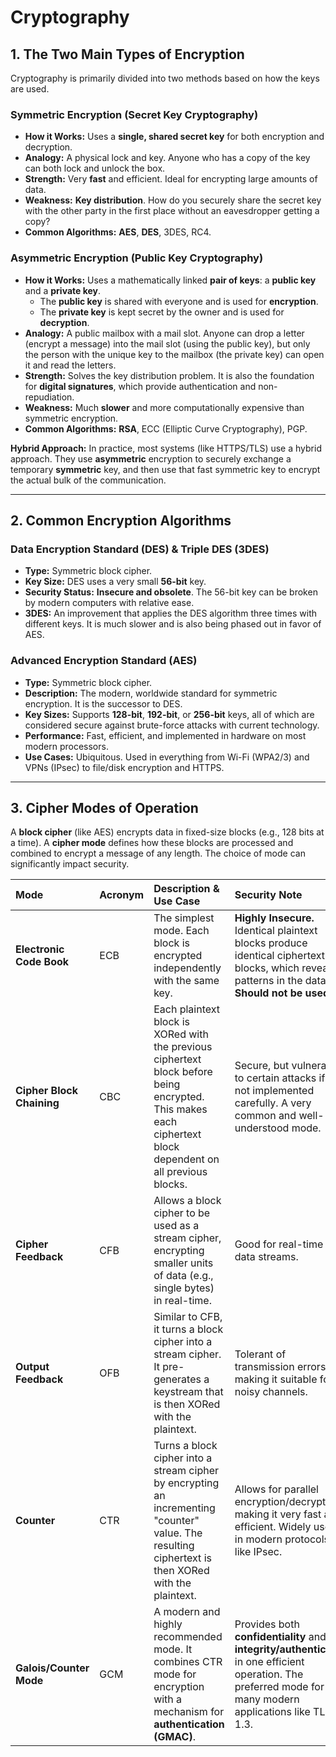# Cryptography 

## 1. The Two Main Types of Encryption

Cryptography is primarily divided into two methods based on how the keys are used.

### Symmetric Encryption (Secret Key Cryptography)
*   **How it Works:** Uses a **single, shared secret key** for both encryption and decryption.
*   **Analogy:** A physical lock and key. Anyone who has a copy of the key can both lock and unlock the box.
*   **Strength:** Very **fast** and efficient. Ideal for encrypting large amounts of data.
*   **Weakness:** **Key distribution**. How do you securely share the secret key with the other party in the first place without an eavesdropper getting a copy?
*   **Common Algorithms:** **AES**, **DES**, 3DES, RC4.

### Asymmetric Encryption (Public Key Cryptography)
*   **How it Works:** Uses a mathematically linked **pair of keys**: a **public key** and a **private key**.
    *   The **public key** is shared with everyone and is used for **encryption**.
    *   The **private key** is kept secret by the owner and is used for **decryption**.
*   **Analogy:** A public mailbox with a mail slot. Anyone can drop a letter (encrypt a message) into the mail slot (using the public key), but only the person with the unique key to the mailbox (the private key) can open it and read the letters.
*   **Strength:** Solves the key distribution problem. It is also the foundation for **digital signatures**, which provide authentication and non-repudiation.
*   **Weakness:** Much **slower** and more computationally expensive than symmetric encryption.
*   **Common Algorithms:** **RSA**, ECC (Elliptic Curve Cryptography), PGP.

**Hybrid Approach:** In practice, most systems (like HTTPS/TLS) use a hybrid approach. They use **asymmetric** encryption to securely exchange a temporary **symmetric** key, and then use that fast symmetric key to encrypt the actual bulk of the communication.

---

## 2. Common Encryption Algorithms

### Data Encryption Standard (DES) & Triple DES (3DES)
*   **Type:** Symmetric block cipher.
*   **Key Size:** DES uses a very small **56-bit** key.
*   **Security Status:** **Insecure and obsolete**. The 56-bit key can be broken by modern computers with relative ease.
*   **3DES:** An improvement that applies the DES algorithm three times with different keys. It is much slower and is also being phased out in favor of AES.

### Advanced Encryption Standard (AES)
*   **Type:** Symmetric block cipher.
*   **Description:** The modern, worldwide standard for symmetric encryption. It is the successor to DES.
*   **Key Sizes:** Supports **128-bit**, **192-bit**, or **256-bit** keys, all of which are considered secure against brute-force attacks with current technology.
*   **Performance:** Fast, efficient, and implemented in hardware on most modern processors.
*   **Use Cases:** Ubiquitous. Used in everything from Wi-Fi (WPA2/3) and VPNs (IPsec) to file/disk encryption and HTTPS.

---

## 3. Cipher Modes of Operation

A **block cipher** (like AES) encrypts data in fixed-size blocks (e.g., 128 bits at a time). A **cipher mode** defines how these blocks are processed and combined to encrypt a message of any length. The choice of mode can significantly impact security.

| Mode | Acronym | Description & Use Case | Security Note |
| :--- | :--- | :--- | :--- |
| **Electronic Code Book**| ECB | The simplest mode. Each block is encrypted independently with the same key. | **Highly Insecure.** Identical plaintext blocks produce identical ciphertext blocks, which reveals patterns in the data. **Should not be used.** |
| **Cipher Block Chaining** | CBC | Each plaintext block is XORed with the previous ciphertext block before being encrypted. This makes each ciphertext block dependent on all previous blocks. | Secure, but vulnerable to certain attacks if not implemented carefully. A very common and well-understood mode. |
| **Cipher Feedback** | CFB | Allows a block cipher to be used as a stream cipher, encrypting smaller units of data (e.g., single bytes) in real-time. | Good for real-time data streams. |
| **Output Feedback** | OFB | Similar to CFB, it turns a block cipher into a stream cipher. It pre-generates a keystream that is then XORed with the plaintext. | Tolerant of transmission errors, making it suitable for noisy channels. |
| **Counter** | CTR | Turns a block cipher into a stream cipher by encrypting an incrementing "counter" value. The resulting ciphertext is then XORed with the plaintext. | Allows for parallel encryption/decryption, making it very fast and efficient. Widely used in modern protocols like IPsec. |
| **Galois/Counter Mode**| GCM | A modern and highly recommended mode. It combines CTR mode for encryption with a mechanism for **authentication (GMAC)**. | Provides both **confidentiality** and **integrity/authenticity** in one efficient operation. The preferred mode for many modern applications like TLS 1.3. |
